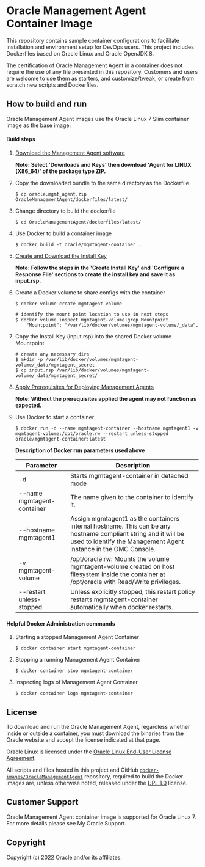 <!--
    Copyright (c) 2022, Oracle and/or its affiliates.
    Licensed under the Universal Permissive License v 1.0 as shown at
    https://oss.oracle.com/licenses/upl.
-->
Oracle Management Agent Container Image
=====
This repository contains sample container configurations to facilitate installation and environment setup for DevOps users. This project includes Dockerfiles based on Oracle Linux and Oracle OpenJDK 8.

The certification of Oracle Management Agent in a container does not require the use of any file presented in this
repository. Customers and users are welcome to use them as starters, and customize/tweak, or create
from scratch new scripts and Dockerfiles.


## How to build and run

Oracle Management Agent images use the Oracle Linux 7 Slim container image as the base image.

#### Build steps

1. [Download the Management Agent software](https://cloud.oracle.com/macs)

    **Note: Select 'Downloads and Keys' then download 'Agent for LINUX (X86_64)' of the package type ZIP.**

1. Copy the downloaded bundle to the same directory as the Dockerfile

    ```shell
    $ cp oracle.mgmt_agent.zip OracleManagementAgent/dockerfiles/latest/
    ```

1. Change directory to build the dockerfile

    ```shell
    $ cd OracleManagementAgent/dockerfiles/latest/
    ```

1. Use Docker to build a container image

    ```shell
    $ docker build -t oracle/mgmtagent-container .
    ```

1. [Create and Download the Install Key](https://docs.oracle.com/en-us/iaas/management-agents/doc/install-management-agent-chapter.html)

    **Note: Follow the steps in the 'Create Install Key' and 'Configure a Response File' sections to create the install key and save it as input.rsp.**

1. Create a Docker volume to share configs with the container

    ```shell
    $ docker volume create mgmtagent-volume

    # identify the mount point location to use in next steps
    $ docker volume inspect mgmtagent-volume|grep Mountpoint
        "Mountpoint": "/var/lib/docker/volumes/mgmtagent-volume/_data",
    ```

1. Copy the Install Key (input.rsp) into the shared Docker volume Mountpoint

    ```shell
    # create any necessary dirs
    $ mkdir -p /var/lib/docker/volumes/mgmtagent-volume/_data/mgmtagent_secret
    $ cp input.rsp /var/lib/docker/volumes/mgmtagent-volume/_data/mgmtagent_secret/
    ```

1. [Apply Prerequisites for Deploying Management Agents](https://docs.oracle.com/en-us/iaas/management-agents/doc/perform-prerequisites-deploying-management-agents.html)

    **Note: Without the prerequisites applied the agent may not function as expected.**

1. Use Docker to start a container

    ```shell
    $ docker run -d --name mgmtagent-container --hostname mgmtagent1 -v mgmtagent-volume:/opt/oracle:rw --restart unless-stopped oracle/mgmtagent-container:latest
    ```

    **Description of Docker run parameters used above**
    <!-- markdownlint-disable MD033 -->
    | Parameter | Description |
    | --------- | ----------- |
    | -d | Starts mgmtagent-container in detached mode |
    | --name mgmtagent-container | The name given to the container to identify it. |
    | --hostname mgmtagent1 | Assign mgmtagent1 as the containers internal hostname. This can be any hostname compliant string and it will be used to identify the Management Agent instance in the OMC Console. |
    | -v mgmtagent-volume | /opt/oracle:rw: Mounts the volume mgmtagent-volume created on host filesystem inside the container at /opt/oracle with Read/Write privileges. |
    | --restart unless-stopped | Unless explicitly stopped, this restart policy restarts mgmtagent-container automatically when docker restarts. |
    <!-- markdownlint-enable MD033 -->


#### Helpful Docker Administration commands

1. Starting a stopped Management Agent Container

    ```shell
    $ docker container start mgmtagent-container
    ```

1. Stopping a running Management Agent Container

    ```shell
    $ docker container stop mgmtagent-container
    ```

1. Inspecting logs of Management Agent Container

    ```shell
    $ docker container logs mgmtagent-container
    ```

## License
To download and run the Oracle Management Agent, regardless whether inside or outside a container, you must download the binaries from the Oracle website and accept the license indicated at that page.

Oracle Linux is licensed under the [Oracle Linux End-User License Agreement](https://oss.oracle.com/ol/EULA).

All scripts and files hosted in this project and GitHub [`docker-images/OracleManagementAgent`](./) repository, required to build the Docker images are, unless otherwise noted, released under the [UPL 1.0](https://oss.oracle.com/licenses/upl/) license.

## Customer Support
Oracle Management Agent container image is supported for Oracle Linux 7. For more details please see My Oracle Support.

## Copyright
Copyright (c) 2022 Oracle and/or its affiliates.
